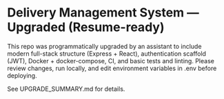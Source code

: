 # Delivery Management System — Upgraded (Resume-ready)

This repo was programmatically upgraded by an assistant to include modern full-stack structure (Express + React),
authentication scaffold (JWT), Docker + docker-compose, CI, and basic tests and linting. Please review changes, run locally,
and edit environment variables in .env before deploying.

See UPGRADE_SUMMARY.md for details.
